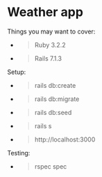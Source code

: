 # Weather app

Things you may want to cover:

* >Ruby 3.2.2
* >Rails 7.1.3

Setup:
* > rails db:create
* > rails db:migrate
* > rails db:seed
* > rails s
* > http://localhost:3000

Testing:
* > rspec spec
